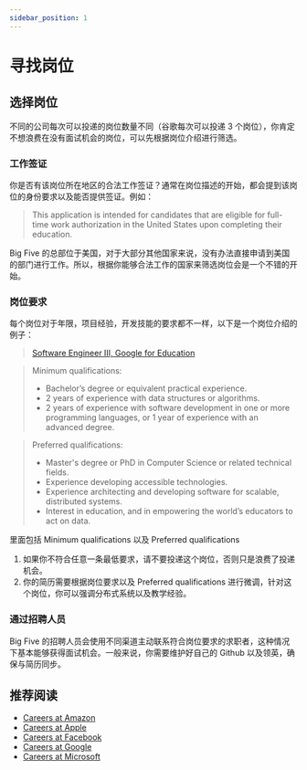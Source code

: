 ```yaml
---
sidebar_position: 1
---
```


# 寻找岗位

## 选择岗位
不同的公司每次可以投递的岗位数量不同（谷歌每次可以投递 3 个岗位），你肯定不想浪费在没有面试机会的岗位，可以先根据岗位介绍进行筛选。

### 工作签证
你是否有该岗位所在地区的合法工作签证？通常在岗位描述的开始，都会提到该岗位的身份要求以及能否提供签证。例如：

> This application is intended for candidates that are eligible for full-time work authorization in the United States upon completing their education. 

Big Five 的总部位于美国，对于大部分其他国家来说，没有办法直接申请到美国的部门进行工作。所以，根据你能够合法工作的国家来筛选岗位会是一个不错的开始。

### 岗位要求
每个岗位对于年限，项目经验，开发技能的要求都不一样，以下是一个岗位介绍的例子：

> [Software Engineer III, Google for Education](https://careers.google.com/jobs/results/115879276110062278-software-engineer-iii-google-for-education/)

> Minimum qualifications:
> - Bachelor’s degree or equivalent practical experience.
> - 2 years of experience with data structures or algorithms.
> - 2 years of experience with software development in one or more programming languages, or 1 year of experience with an advanced degree.

> Preferred qualifications:
> - Master's degree or PhD in Computer Science or related technical fields.
> - Experience developing accessible technologies.
> - Experience architecting and developing software for scalable, distributed systems.
> - Interest in education, and in empowering the world’s educators to act on data.

里面包括 Minimum qualifications 以及 Preferred qualifications
1. 如果你不符合任意一条最低要求，请不要投递这个岗位，否则只是浪费了投递机会。
2. 你的简历需要根据岗位要求以及 Preferred qualifications 进行微调，针对这个岗位，你可以强调分布式系统以及教学经验。

### 通过招聘人员
Big Five 的招聘人员会使用不同渠道主动联系符合岗位要求的求职者，这种情况下基本能够获得面试机会。一般来说，你需要维护好自己的 Github 以及领英，确保与简历同步。

## 推荐阅读
- [Careers at Amazon](https://www.amazon.jobs/)
- [Careers at Apple](https://www.apple.com/careers/us/)
- [Careers at Facebook](https://www.facebook.com/careers/jobs/)
- [Careers at Google](https://careers.google.com/)
- [Careers at Microsoft](https://careers.microsoft.com/us/en)
